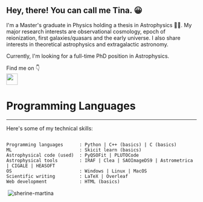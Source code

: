 ## Hey, there! You can call me Tina. 😀

I'm a Master's graduate in Physics holding a thesis in Astrophysics 🌃✨. My major research interests are observational cosmology, epoch of reionization, first galaxies/quasars and the early universe. I also share interests in theoretical astrophysics and extragalactic astronomy. 

Currently, I'm looking for a full-time PhD position in Astrophysics.

Find me on 👇
<br>
[<img src="https://cdn-icons-png.flaticon.com/512/174/174857.png"  height="30">](linkedin.com/in/sherine-martina-edward-426689215)


# Programming Languages
---

Here's some of my technical skills:
```

Programming languages      : Python | C++ (basics) | C (basics)
ML                         : Skicit learn (basics)
Astrophysical code (used)  : PyQSOFit | PLUTOCode
Astrophysical tools        : IRAF | Clea | SAOImageDS9 | Astrometrica | CIGALE | HEASOFT 
OS                         : Windows | Linux | MacOS
Scientific writing         : LaTeX | Overleaf
Web development            : HTML (basics)

```


<p>&nbsp;<img align="center" src="https://github-readme-stats.vercel.app/api?username=sherine-martina&show_icons=true&locale=en" alt="sherine-martina" /></p>


